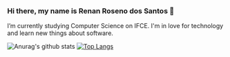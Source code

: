 ### Hi there, my name is Renan Roseno dos Santos 👋

<!--
**RenanRoseno/RenanRoseno** is a ✨ _special_ ✨ repository because its `README.md` (this file) appears on your GitHub profile.-->

 I’m currently studying Computer Science on IFCE. I'm in love for technology and learn new things about software.
 
 ![Anurag's github stats](https://github-readme-stats.vercel.app/api?username=RenanRoseno&show_icons=true) [![Top Langs](https://github-readme-stats.vercel.app/api/top-langs/?username=RenanRoseno&layout=compact)](https://github.com/anuraghazra/github-readme-stats)

<!-- 
- 🔭 I’m currently working on ...
- 🌱 I’m currently learning ...
- 👯 I’m looking to collaborate on ...
- 🤔 I’m looking for help with ...
- 💬 Ask me about ...
- 📫 How to reach me: ...
- 😄 Pronouns: ...
- ⚡ Fun fact: ...
-->
